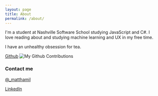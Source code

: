 ```yaml
---
layout: page
title: About
permalink: /about/
---
```


I'm a student at Nashville Software School studying JavaScript and C#. I love reading about and studying machine learning and UX in my free time.

I have an unhealthy obsession for tea.

[Github](https://www.github.com/matthamil)
![My Github Contributions](http://ghchart.rshah.org/4183C4/matthamil)

### Contact me

[@_matthamil](https://www.twitter.com/_matthamil)

[LinkedIn](https://www.linkedin.com/in/matthamil)

